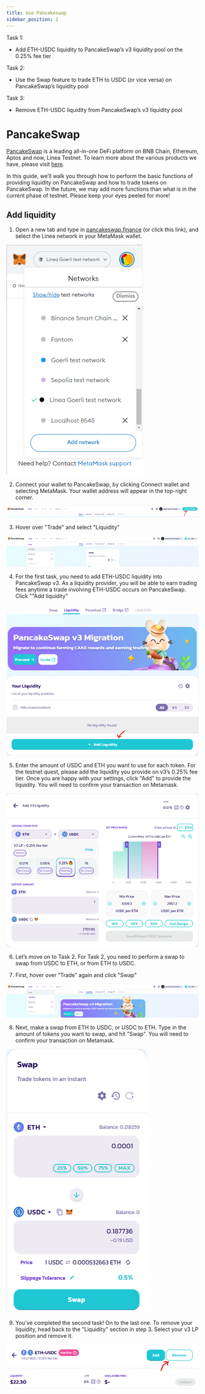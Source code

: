 ```yaml
---
title: Use Pancakeswap
sidebar_position: 1
---
```


Task 1:

- Add ETH-USDC liquidity to PancakeSwap’s v3 liquidity pool on the 0.25% fee tier

Task 2:

- Use the Swap feature to trade ETH to USDC (or vice versa) on PancakeSwap’s liquidity pool

Task 3:

- Remove ETH-USDC liquidity from PancakeSwap’s v3 liquidity pool

# PancakeSwap

[PancakeSwap](https://pancakeswap.finance/) is a leading all-in-one DeFi platform on BNB Chain, Ethereum, Aptos and now, Linea Testnet. To learn more about the various products we have, please visit [here](https://pancakeswap.finance/).

In this guide, we’ll walk you through how to perform the basic functions of providing liquidity on PancakeSwap and how to trade tokens on PancakeSwap. In the future, we may add more functions than what is in the current phase of testnet. Please keep your eyes peeled for more!

## Add liquidity

1. Open a new tab and type in [pancakeswap.finance](https://pancakeswap.finance/) (or click this link), and select the Linea network in your MetaMask wallet.

![](../../assets/pancakeswap/select_network.png)

2. Connect your wallet to PancakeSwap, by clicking Connect wallet and selecting MetaMask. Your wallet address will appear in the top-right corner.

![](../../assets/pancakeswap/connect_wallet.png)

3. Hover over "Trade" and select "Liquidity"

![](../../assets/pancakeswap/visit_liquidity.png)

4. For the first task, you need to add ETH-USDC liquidity into PancakeSwap v3. As a liquidity provider, you will be able to earn trading fees anytime a trade involving ETH-USDC occurs on PancakeSwap. Click ""Add liquidity"

![](../../assets/pancakeswap/add_liquidity.png)

5. Enter the amount of USDC and ETH you want to use for each token. For the testnet quest, please add the liquidity you provide on v3’s 0.25% fee tier. Once you are happy with your settings, click "Add" to provide the liquidity. You will need to confirm your transaction on Metamask.

![](../../assets/pancakeswap/add_liquidity_2.png)

6. Let’s move on to Task 2. For Task 2, you need to perform a swap to swap from USDC to ETH, or from ETH to USDC.

7. First, hover over “Trade” again and click "Swap"

![](../../assets/pancakeswap/go_to_swap.png)

8. Next, make a swap from ETH to USDC, or USDC to ETH. Type in the amount of tokens you want to swap, and hit "Swap". You will need to confirm your transaction on Metamask.

![](../../assets/pancakeswap/swap.png)

9. You’ve completed the second task! On to the last one. To remove your liquidity, head back to the "Liquidity" section in step 3. Select your v3 LP position and remove it.

![](../../assets/pancakeswap/remove_liquidity.png)
